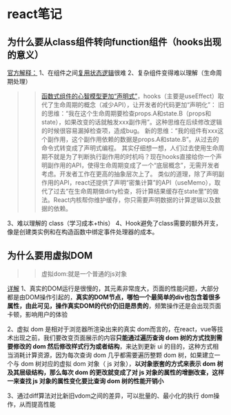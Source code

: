 # react笔记

## 为什么要从class组件转向function组件（hooks出现的意义）

<a href='https://zh-hans.reactjs.org/docs/hooks-intro.html'>官方解释：</a>
1、在组件之间<a href='https://blog.csdn.net/qq_39207948/article/details/113819803'>复用状态逻辑</a>很难
2、复杂组件变得难以理解（生命周期处理）

>> <a href='https://www.zhihu.com/question/343314784/answer/970219202'>函数式组件的心智模型更加“声明式”</a>，hooks（主要是useEffect）取代了生命周期的概念（减少API），让开发者的代码更加“声明化”：
旧的思维：“我在这个生命周期要检查props.A和state.B（props和state），如果改变的话就触发xxx副作用”。这种思维在后续修改逻辑的时候很容易漏掉检查项，造成bug。
新的思维：“我的组件有xxx这个副作用，这个副作用依赖的数据是props.A和state.B”。从过去的命令式转变成了声明式编程。
其实仔细想一想，人们过去使用生命周期不就是为了判断执行副作用的时机吗？现在hooks直接给你一个声明副作用的API，使得生命周期变成了一个“底层概念”，无需开发者考虑。开发者工作在更高的抽象层次上了。
类似的道理，除了声明副作用的API，react还提供了声明“密集计算”的API（useMemo），取代了过去“在生命周期做dirty检查，将计算结果缓存在state里”的做法。React内核帮你维护缓存，你只需要声明数据的计算逻辑以及数据的依赖。

3、难以理解的 class（学习成本+this）
4、Hook避免了class需要的额外开支，像是创建类实例和在构造函数中绑定事件处理器的成本。

## 为什么要用虚拟DOM

>>虚拟dom:就是一个普通的js对象

<a href='https://www.csdn.net/tags/NtTakgwsOTQxMDYtYmxvZwO0O0OO0O0O.html#DOM_47'>详解</a>
1、真实的DOM运行是很慢的，其元素非常庞大，页面的性能问题，大部分都是由DOM操作引起的，**真实的DOM节点，哪怕一个最简单的div也包含着很多属性，由此可见，操作真实DOM的代价仍旧是昂贵的**，频繁操作还是会出现页面卡顿，影响用户的体验

2、虚拟 dom 是相对于浏览器所渲染出来的真实 dom而言的，在react，vue等技术出现之前，我们要改变页面展示的内容**只能通过遍历查询 dom 树的方式找到需要修改的 dom 然后修改样式行为或者结构**，来达到更新 ui 的目的，这种方式相当消耗计算资源，因为每次查询 dom 几乎都需要遍历整颗 dom 树，如果建立一个与 dom 树对应的虚拟 dom 对象（ js 对象），**以对象嵌套的方式来表示 dom 树及其层级结构，那么每次 dom 的更改就变成了对 js 对象的属性的增删改查，这样一来查找 js 对象的属性变化要比查询 dom 树的性能开销小**

3、通过diff算法对比新旧vdom之间的差异，可以批量的、最小化的执行 dom操作，从而提高性能